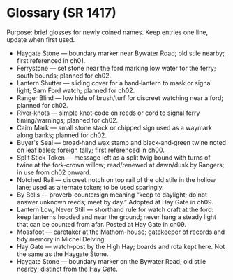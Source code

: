 # Glossary (SR 1417)

Purpose: brief glosses for newly coined names. Keep entries one line, update when first used.

- Haygate Stone — boundary marker near Bywater Road; old stile nearby; first referenced in ch01.
- Ferrystone — set stone near the ford marking low water for the ferry; south bounds; planned for ch02.
- Lantern Shutter — sliding cover for a hand‑lantern to mask or signal light; Sarn Ford watch; planned for ch02.
- Ranger Blind — low hide of brush/turf for discreet watching near a ford; planned for ch02.
- River‑knots — simple knot‑code on reeds or cord to signal ferry timing/warnings; planned for ch02.
- Cairn Mark — small stone stack or chipped sign used as a waymark along banks; planned for ch02.
- Buyer's Seal — broad‑hand wax stamp and black‑and‑green twine noted on leaf bales; foreign tally; first referenced in ch00.
- Split Stick Token — message left as a split twig bound with turns of twine at the fork‑crown willow; read/renewed at dawn/dusk by Rangers; in use from ch02 onward.
- Notched Rail — discreet notch on top rail of the old stile in the hollow lane; used as alternate token; to be used sparingly.
- By Bells — proverb‑countersign meaning “keep to daylight; do not answer unknown reeds; meet by day.” Adopted at Hay Gate in ch09.
- Lantern Low, Never Still — shorthand rule for watch craft at the ford: keep lanterns hooded and near the ground; never hang a steady light that can be counted from afar. Posted at Hay Gate in ch09.
 - Mossfoot — caretaker at the Mathom-house; gatekeeper of records and tidy memory in Michel Delving.
 - Hay Gate — watch‑post by the High Hay; boards and rota kept here. Not the same as the Haygate Stone.
 - Haygate Stone — boundary marker on the Bywater Road; old stile nearby; distinct from the Hay Gate.
